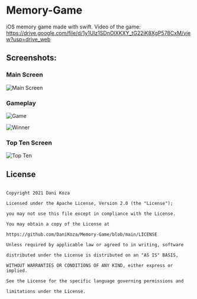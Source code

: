 # Memory-Game
iOS memory game made with swift. Video of the game:  https://drive.google.com/file/d/1y1Ulz1SDnOlXKXY_tG22iK8XgP578CxM/view?usp=drive_web

## Screenshots:
### Main Screen 
![Main Screen](https://github.com/DaniKoza/Memory-Game/blob/c941094e4d4c6241e23564851a25e3e748c9c90c/Screenshots/main%20screen-min.png)

### Gameplay
![Game](https://github.com/DaniKoza/Memory-Game/blob/3a819a003373b4b6e7326c79eb789dfb2445975f/Screenshots/gameplay-min.png)

![Winner](https://github.com/DaniKoza/Memory-Game/blob/3a819a003373b4b6e7326c79eb789dfb2445975f/Screenshots/winner-min.png)



### Top Ten Screen
![Top Ten](https://github.com/DaniKoza/Memory-Game/blob/3a819a003373b4b6e7326c79eb789dfb2445975f/Screenshots/top%2010-min.png)


## License

```

Copyright 2021 Dani Koza

Licensed under the Apache License, Version 2.0 (the "License");

you may not use this file except in compliance with the License.

You may obtain a copy of the License at

https://github.com/DaniKoza/Memory-Game/blob/main/LICENSE

Unless required by applicable law or agreed to in writing, software

distributed under the License is distributed on an "AS IS" BASIS,

WITHOUT WARRANTIES OR CONDITIONS OF ANY KIND, either express or implied.

See the License for the specific language governing permissions and

limitations under the License.

```

